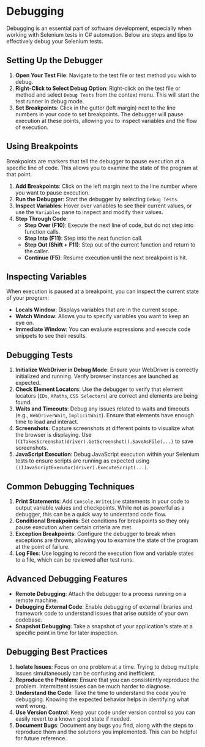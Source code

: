# Debugging

Debugging is an essential part of software development, especially when working with Selenium tests in C# automation. Below are steps and tips to effectively debug your Selenium tests.

## **Setting Up the Debugger**

1. **Open Your Test File**: Navigate to the test file or test method you wish to debug.
1. **Right-Click to Select Debug Option**: Right-click on the test file or method and select `Debug Tests` from the context menu. This will start the test runner in debug mode.
1. **Set Breakpoints**: Click in the gutter (left margin) next to the line numbers in your code to set breakpoints. The debugger will pause execution at these points, allowing you to inspect variables and the flow of execution.

## **Using Breakpoints**

Breakpoints are markers that tell the debugger to pause execution at a specific line of code. This allows you to examine the state of the program at that point.

1. **Add Breakpoints**: Click on the left margin next to the line number where you want to pause execution.
1. **Run the Debugger**: Start the debugger by selecting `Debug Tests`.
1. **Inspect Variables**: Hover over variables to see their current values, or use the `Variables` pane to inspect and modify their values.
1. **Step Through Code**:
	- **Step Over (F10)**: Execute the next line of code, but do not step into function calls.
	- **Step Into (F11)**: Step into the next function call.
	- **Step Out (Shift + F11)**: Step out of the current function and return to the caller.
	- **Continue (F5)**: Resume execution until the next breakpoint is hit.

## **Inspecting Variables**

When execution is paused at a breakpoint, you can inspect the current state of your program:

- **Locals Window**: Displays variables that are in the current scope.
- **Watch Window**: Allows you to specify variables you want to keep an eye on.
- **Immediate Window**: You can evaluate expressions and execute code snippets to see their results.

## **Debugging Tests**

1. **Initialize WebDriver in Debug Mode**: Ensure your WebDriver is correctly initialized and running. Verify browser instances are launched as expected.
1. **Check Element Locators**: Use the debugger to verify that element locators (`IDs`, `XPaths`, `CSS Selectors`) are correct and elements are being found.
1. **Waits and Timeouts**: Debug any issues related to waits and timeouts (e.g., `WebDriverWait`, `ImplicitWait`). Ensure that elements have enough time to load and interact.
1. **Screenshots**: Capture screenshots at different points to visualize what the browser is displaying. Use (`(ITakesScreenshot)driver).GetScreenshot().SaveAsFile(...)` to save screenshots.
1. **JavaScript Execution**: Debug JavaScript execution within your Selenium tests to ensure scripts are running as expected using `((IJavaScriptExecutor)driver).ExecuteScript(...)`.

## **Common Debugging Techniques**

1. **Print Statements**: Add `Console.WriteLine` statements in your code to output variable values and checkpoints. While not as powerful as a debugger, this can be a quick way to understand code flow.
1. **Conditional Breakpoints**: Set conditions for breakpoints so they only pause execution when certain criteria are met.
1. **Exception Breakpoints**: Configure the debugger to break when exceptions are thrown, allowing you to examine the state of the program at the point of failure.
1. **Log Files**: Use logging to record the execution flow and variable states to a file, which can be reviewed after test runs.

## **Advanced Debugging Features**

- **Remote Debugging**: Attach the debugger to a process running on a remote machine.
- **Debugging External Code**: Enable debugging of external libraries and framework code to understand issues that arise outside of your own codebase.
- **Snapshot Debugging**: Take a snapshot of your application's state at a specific point in time for later inspection.

## **Debugging Best Practices**

1. **Isolate Issues**: Focus on one problem at a time. Trying to debug multiple issues simultaneously can be confusing and inefficient.
1. **Reproduce the Problem**: Ensure that you can consistently reproduce the problem. Intermittent issues can be much harder to diagnose.
1. **Understand the Code**: Take the time to understand the code you're debugging. Knowing the expected behavior helps in identifying what went wrong.
1. **Use Version Control**: Keep your code under version control so you can easily revert to a known good state if needed.
1. **Document Bugs**: Document any bugs you find, along with the steps to reproduce them and the solutions you implemented. This can be helpful for future reference.


